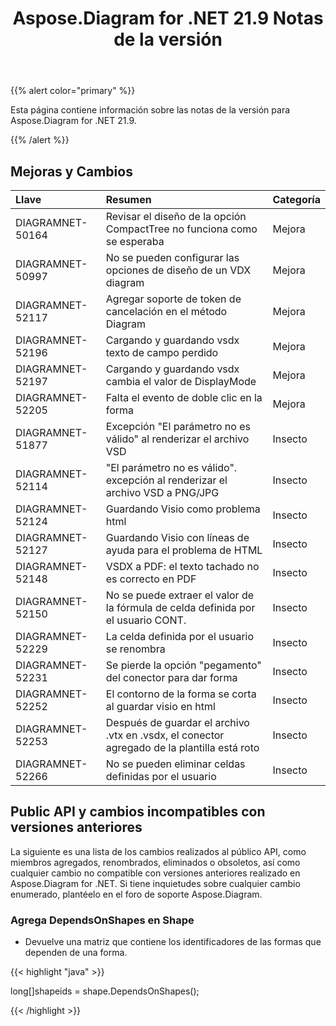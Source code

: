 ﻿---
title: Aspose.Diagram for .NET 21.9 Notas de la versión
type: docs
weight: 4
url: /es/net/aspose-diagram-for-net-21-9-release-notes/
---
{{% alert color="primary" %}} 

Esta página contiene información sobre las notas de la versión para Aspose.Diagram for .NET 21.9.

{{% /alert %}} 
## **Mejoras y Cambios**

|**Llave**|**Resumen**|**Categoría**|
|:- |:- |:- |
|DIAGRAMNET-50164|Revisar el diseño de la opción CompactTree no funciona como se esperaba|Mejora|
|DIAGRAMNET-50997|No se pueden configurar las opciones de diseño de un VDX diagram|Mejora|
|DIAGRAMNET-52117|Agregar soporte de token de cancelación en el método Diagram|Mejora|
|DIAGRAMNET-52196|Cargando y guardando vsdx texto de campo perdido|Mejora|
|DIAGRAMNET-52197|Cargando y guardando vsdx cambia el valor de DisplayMode|Mejora|
|DIAGRAMNET-52205|Falta el evento de doble clic en la forma|Mejora|
|DIAGRAMNET-51877|Excepción "El parámetro no es válido" al renderizar el archivo VSD|Insecto|
|DIAGRAMNET-52114|"El parámetro no es válido". excepción al renderizar el archivo VSD a PNG/JPG|Insecto|
|DIAGRAMNET-52124|Guardando Visio como problema html|Insecto|
|DIAGRAMNET-52127|Guardando Visio con líneas de ayuda para el problema de HTML|Insecto|
|DIAGRAMNET-52148|VSDX a PDF: el texto tachado no es correcto en PDF|Insecto|
|DIAGRAMNET-52150|No se puede extraer el valor de la fórmula de celda definida por el usuario CONT.|Insecto|
|DIAGRAMNET-52229|La celda definida por el usuario se renombra|Insecto|
|DIAGRAMNET-52231|Se pierde la opción "pegamento" del conector para dar forma|Insecto|
|DIAGRAMNET-52252|El contorno de la forma se corta al guardar visio en html|Insecto|
|DIAGRAMNET-52253|Después de guardar el archivo .vtx en .vsdx, el conector agregado de la plantilla está roto|Insecto|
|DIAGRAMNET-52266|No se pueden eliminar celdas definidas por el usuario|Insecto|

## **Public API y cambios incompatibles con versiones anteriores**
La siguiente es una lista de los cambios realizados al público API, como miembros agregados, renombrados, eliminados o obsoletos, así como cualquier cambio no compatible con versiones anteriores realizado en Aspose.Diagram for .NET. Si tiene inquietudes sobre cualquier cambio enumerado, plantéelo en el foro de soporte Aspose.Diagram.

### **Agrega DependsOnShapes en Shape**
- Devuelve una matriz que contiene los identificadores de las formas que dependen de una forma.



{{< highlight "java" >}}

long[]shapeids = shape.DependsOnShapes();

{{< /highlight >}}



